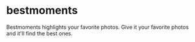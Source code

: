 # bestmoments

Bestmoments highlights your favorite photos. 
Give it your favorite photos and it'll find the best ones. 
